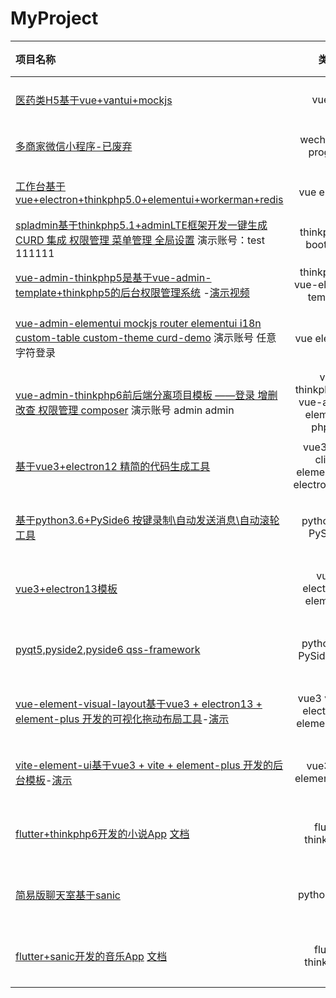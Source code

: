 # MyProject
| 项目名称                                                                                                                                                                                                                |                     类型                     |       更新日期 |
| :---------------------------------------------------------------------------------------------------------------------------------------------------------------------------------------------------------------------- | :------------------------------------------: | -------------: |
| [医药类H5基于vue+vantui+mockjs](http://demo.o8o8o8.com/fastmedicine/#/)                                                                                                                                                 |                    vue h5                    |      2020年1月 |
| [多商家微信小程序-已废弃](https://shenxingchao.github.io/project/image/lyqq_qrcode.jpg)                                                                                                                                 |             wechat mini program              |      2019年7月 |
| [工作台基于vue+electron+thinkphp5.0+elementui+workerman+redis](https://shenxingchao.github.io/project/video/workbench.mp4)                                                                                              |                 vue electron                 |     2019年10月 |
| [spladmin基于thinkphp5.1+adminLTE框架开发一键生成CURD 集成 权限管理 菜单管理 全局设置](http://spladmin.o8o8o8.com/admin) 演示账号：test 111111                                                                          |            thinkphp5.1 bootstrap             |      2019年9月 |
| [vue-admin-thinkphp5是基于vue-admin-template+thinkphp5的后台权限管理系统](https://github.com/shenxingchao/vue-admin-thinkphp5) -[演示视频](http://demo.o8o8o8.com/vue/vueAdminTemplate/index.html)                      |       thinkphp5.0 vue-element-template       |      2019年1月 |
| [vue-admin-elementui mockjs router elementui i18n custom-table custom-theme curd-demo](https://shenxingchao.github.io/vue-admin-elementui/) 演示账号 任意字符登录                                                       |                vue elementui                 |   2021年1月3日 |
| [vue-admin-thinkphp6前后端分离项目模板 ——登录 增删改查 权限管理 composer](http://demo.o8o8o8.com/vue-admin-thinkphp6/#/) 演示账号 admin admin                                                                           | vue thinkphp6.0.* vue-admin-elementui php8.0 |  2021年1月16日 |
| [基于vue3+electron12 精简的代码生成工具](https://github.com/shenxingchao/code-auto-tool)                                                                                                                                | vue3 vue-cli4.5 element-plus electron12.0.1  |  2021年3月23日 |
| [基于python3.6+PySide6 按键录制\自动发送消息\自动滚轮工具](https://github.com/shenxingchao/python_pyside6_tool)                                                                                                         |              python GUI PySide6              |  2021年7月20日 |
| [vue3+electron13模板](https://github.com/shenxingchao/vue3-electron13-template)                                                                                                                                         |          vue3 electron13 elementui           |  2021年8月10日 |
| [pyqt5,pyside2,pyside6 qss-framework](https://github.com/shenxingchao/qt-for-python-qss)                                                                                                                                |            python GUI PySide6 Qss            |  2021年8月10日 |
| [vue-element-visual-layout基于vue3 + electron13 + element-plus 开发的可视化拖动布局工具](https://github.com/shenxingchao/vue-element-visual-layout)-[演示](https://shenxingchao.github.io/vue-element-visual-layout/#/) |     vue3 vue-cli electron13 element-plus     |  2021年8月22日 |
| [vite-element-ui基于vue3 + vite + element-plus 开发的后台模板](https://github.com/shenxingchao/vite-element-ui)-[演示](https://shenxingchao.github.io/vite-element-ui/#/)                                               |           vue3 vite element -plus            |   2021年9月1日 |
| [flutter+thinkphp6开发的小说App](http://noval.o8o8o8.com/version/app-release.apk) [文档](http://demo.o8o8o8.com/doc/noval/)                                                                                             |              flutter thinkphp6               | 2021年10月18日 |
| [简易版聊天室基于sanic](http://sanic-demo.o8o8o8.com/)                                                                                                                                                                  |                 python sanic                 |  2022年1月20日 |
| [flutter+sanic开发的音乐App](http://sanic-kuwo.o8o8o8.com/version/app-release.apk) [文档](http://demo.o8o8o8.com/doc/kuwo/)                                                                                             |              flutter thinkphp6               |  2022年2月16日 |